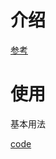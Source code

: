 # 介绍

[参考](https://github.com/walter201230/Python/blob/master/Article/PythonBasis/python5/Cycle.md)

# 使用

基本用法

[code](/Users/edy/go/src-rep/pythoncode/site-packages/standard_lib/range/base.py)
